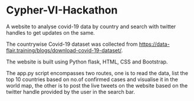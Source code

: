 # Cypher-VI-Hackathon

A website to analyse covid-19 data by country and search with twitter handles to get updates on the same.

The countrywise Covid-19 dataset was collected from https://data-flair.training/blogs/download-covid-19-dataset/.

The website is built using Python flask, HTML, CSS and Bootstrap.

The app.py script encompasses two routes, one is to read the data, list the top 10 countries based on no.of confirmed cases and visualise it in the world map, the other is to post the live tweets on the website based on the twitter handle provided by the user in the search bar.
